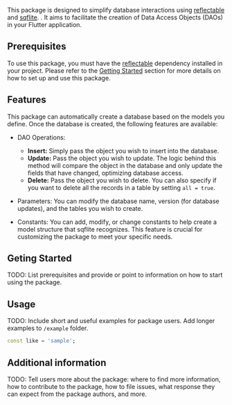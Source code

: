 <!--
This README describes the package. If you publish this package to pub.dev,
this README's contents appear on the landing page for your package.

For information about how to write a good package README, see the guide for
[writing package pages](https://dart.dev/guides/libraries/writing-package-pages).

For general information about developing packages, see the Dart guide for
[creating packages](https://dart.dev/guides/libraries/create-library-packages)
and the Flutter guide for
[developing packages and plugins](https://flutter.dev/developing-packages).
-->

This package is designed to simplify database interactions using [reflectable](https://github.com/google/reflectable.dart) and [sqflite](https://github.com/tekartik/sqflite/tree/master/sqflite). . It aims to facilitate the creation of Data Access Objects (DAOs) in your Flutter application.

Prerequisites
-------------

To use this package, you must have the [reflectable](https://github.com/google/reflectable.dart) dependency installed in your project. Please refer to the [Getting Started](#gettingstarted) section for more details on how to set up and use this package.

Features
--------

This package can automatically create a database based on the models you define. Once the database is created, the following features are available:

-   DAO Operations:

    -   **Insert:** Simply pass the object you wish to insert into the database.
    -   **Update:** Pass the object you wish to update. The logic behind this method will compare the object in the database and only update the fields that have changed, optimizing database access.
    -   **Delete:** Pass the object you wish to delete. You can also specify if you want to delete all the records in a table by setting `all = true`.
-   Parameters: You can modify the database name, version (for database updates), and the tables you wish to create.

-   Constants: You can add, modify, or change constants to help create a model structure that sqflite recognizes. This feature is crucial for customizing the package to meet your specific needs.

Geting Started
--------

TODO: List prerequisites and provide or point to information on how to
start using the package.

## Usage

TODO: Include short and useful examples for package users. Add longer examples
to `/example` folder.

```dart
const like = 'sample';
```

## Additional information

TODO: Tell users more about the package: where to find more information, how to
contribute to the package, how to file issues, what response they can expect
from the package authors, and more.
